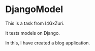 # DjangoModel

This is a task from I4GxZuri.

It tests models on Django.

In this, I have created a blog application.
